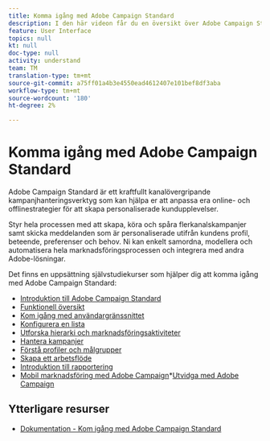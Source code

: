 ```yaml
---
title: Komma igång med Adobe Campaign Standard
description: I den här videon får du en översikt över Adobe Campaign Standard användargränssnitt och de viktigaste funktionerna.
feature: User Interface
topics: null
kt: null
doc-type: null
activity: understand
team: TM
translation-type: tm+mt
source-git-commit: a75ff01a4b3e4550ead4612407e101bef8df3aba
workflow-type: tm+mt
source-wordcount: '180'
ht-degree: 2%

---
```



# Komma igång med Adobe Campaign Standard

Adobe Campaign Standard är ett kraftfullt kanalövergripande kampanjhanteringsverktyg som kan hjälpa er att anpassa era online- och offlinestrategier för att skapa personaliserade kundupplevelser.

Styr hela processen med att skapa, köra och spåra flerkanalskampanjer samt skicka meddelanden som är personaliserade utifrån kundens profil, beteende, preferenser och behov. Ni kan enkelt samordna, modellera och automatisera hela marknadsföringsprocessen och integrera med andra Adobe-lösningar.

Det finns en uppsättning självstudiekurser som hjälper dig att komma igång med Adobe Campaign Standard:

* [Introduktion till Adobe Campaign Standard](/help/getting-started/adobe-campaign-standard-introduction.md)
* [Funktionell översikt](/help/getting-started/functional-overview.md)
* [Kom igång med användargränssnittet](/help/getting-started/getting-started-with-the-ui.md)
* [Konfigurera en lista](/help/getting-started/configure-a-list.md)
* [Utforska hierarki och marknadsföringsaktiviteter](/help/getting-started/explore-hierarchy-and-marketing-activities.md)
* [Hantera kampanjer](/help/getting-started/managing-campaigns.md)
* [Förstå profiler och målgrupper](/help/getting-started/understanding-profiles-and-audiences.md)
* [Skapa ett arbetsflöde](/help/managing-processes-and-data/create-workflow.md)
* [Introduktion till rapportering](/help/getting-started/reporting-with-adobe-campaign-introduction.md)
* [Mobil marknadsföring med Adobe Campaign](/help/getting-started/mobile-marketing-with-adobe-campaign.md)*[Utvidga med Adobe Campaign](/help/getting-started/growing-with-adobe-campaign.md)

## Ytterligare resurser

* [Dokumentation - Kom igång med Adobe Campaign Standard](https://docs.adobe.com/content/help/en/campaign-standard/using/getting-started/about-campaign-standard.html)
